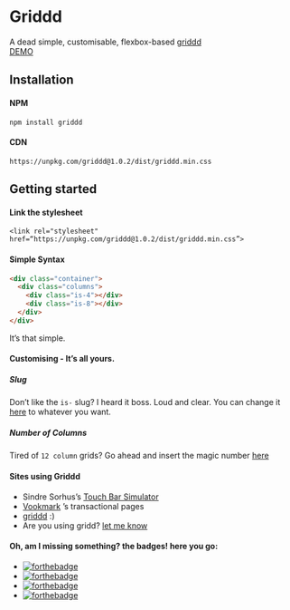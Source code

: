 # Griddd
A dead simple, customisable, flexbox-based [griddd](http://griddd.surge.sh/)  
[DEMO](https://codepen.io/guylyons/pen/WjWZRv)

## Installation
#### NPM
`npm install griddd`

#### CDN 
`https://unpkg.com/griddd@1.0.2/dist/griddd.min.css`

## Getting started
#### Link the stylesheet
`<link rel="stylesheet" href=“https://unpkg.com/griddd@1.0.2/dist/griddd.min.css”>`

#### Simple Syntax
```html
<div class="container">
  <div class="columns">
    <div class="is-4"></div>
    <div class="is-8"></div>
  </div>
</div>
```
It’s that simple.  

#### Customising - It’s all yours.

##### Slug
Don’t like the `is-` slug? I heard it boss. Loud and clear. You can change it [here](https://github.com/shankariyerr/griddd/blob/master/griddd.scss#L5) to whatever you want.

##### Number of Columns
Tired of `12 column` grids? Go ahead and insert the magic number [here](https://github.com/shankariyerr/griddd/blob/master/griddd.scss#L4)

#### Sites using Griddd
- Sindre Sorhus’s [Touch Bar Simulator](https://sindresorhus.com/touch-bar-simulator/)
- [Vookmark](https://vookmark.co/) ’s transactional pages
- [griddd](http://griddd.surge.sh/) :)
- Are you using gridd? [let me know](https://twitter.com/i_shankar)

#### Oh, am I missing something? the badges! here you go:
- [![forthebadge](http://forthebadge.com/images/badges/uses-css.svg)](http://forthebadge.com)
- [![forthebadge](http://forthebadge.com/images/badges/built-with-love.svg)](http://forthebadge.com)
- [![forthebadge](http://forthebadge.com/images/badges/for-you.svg)](http://forthebadge.com)
- [![forthebadge](http://forthebadge.com/images/badges/approved-by-george-costanza.svg)](http://forthebadge.com)
